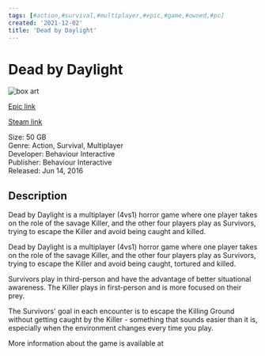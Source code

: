 ```yaml
---
tags: [#action,#survival,#multiplayer,#epic,#game,#owned,#pc]
created: '2021-12-02'
title: 'Dead by Daylight'
---
```

# Dead by Daylight

![box art](https://cdn1.epicgames.com/offer/611482b8586142cda48a0786eb8a127c/EGS_DeadbyDaylight_BehaviourInteractive_S3_2560x1440-9790e96a8d2a08325bd7b4dc70148127?h=270&amp;resize=1&amp;w=480)

[Epic link](https://www.epicgames.com/store/en-US/p/dead-by-daylight)

[Steam link](https://store.steampowered.com/app/381210/Dead_by_Daylight/?snr=1_7_7_151_150_1)

Size: 50 GB  
Genre: Action, Survival, Multiplayer  
Developer: Behaviour Interactive  
Publisher: Behaviour Interactive  
Released: Jun 14, 2016  

## Description

Dead by Daylight is a multiplayer (4vs1) horror game where one player takes on the role of the savage Killer, and the other four players play as Survivors, trying to escape the Killer and avoid being caught and killed.

Dead by Daylight is a multiplayer (4vs1) horror game where one player takes on the role of the savage Killer, and the other four players play as Survivors, trying to escape the Killer and avoid being caught, tortured and killed.

Survivors play in third-person and have the advantage of better situational awareness. The Killer plays in first-person and is more focused on their prey.

The Survivors&#x27; goal in each encounter is to escape the Killing Ground without getting caught by the Killer - something that sounds easier than it is, especially when the environment changes every time you play.

More information about the game is available at 
